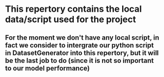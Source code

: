 # This repertory contains the local data/script used for the project

## For the moment we don't have any local script, in fact we consider to intergrate our python script in DatasetGenerator into this repertory, but it will be the last job to do (since it is not so important to our model performance)